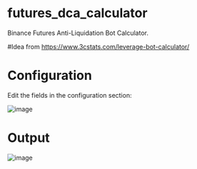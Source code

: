 # futures_dca_calculator
Binance Futures Anti-Liquidation Bot Calculator.

#Idea from https://www.3cstats.com/leverage-bot-calculator/

# Configuration

Edit the fields in the configuration section:

![image](https://user-images.githubusercontent.com/49832565/166158946-0fd7aa98-40ce-4afd-848f-ce57989dc28f.png)


# Output

![image](https://user-images.githubusercontent.com/49832565/166158905-a80cdf9c-2769-42fc-b34a-a74915f21e6b.png)
